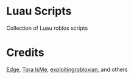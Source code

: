 # Luau Scripts
Collection of Luau roblox scripts
# Credits
[Edge](github.com/Edge), [Tora IsMe](github.com/gumanba), [exploitingrobloxian](scriptblox.com/u/exploitingrobloxian), and others
